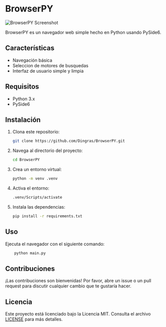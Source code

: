 # BrowserPY

![BrowserPY Screenshot](https://github.com/Dingras/image/image.png)

BrowserPY es un navegador web simple hecho en Python usando PySide6.

## Características

- Navegación básica
- Seleccion de motores de busquedas
- Interfaz de usuario simple y limpia

## Requisitos

- Python 3.x
- PySide6

## Instalación

1. Clona este repositorio:
    ```bash
    git clone https://github.com/Dingras/BrowserPY.git
    ```
2. Navega al directorio del proyecto:
    ```bash
    cd BrowserPY
    ```
3. Crea un entorno virtual:
    ```bash
    python -m venv .venv
    ```
4. Activa el entorno:
    ```bash
    .venv/Scripts/activate
    ```
5. Instala las dependencias:
    ```bash
    pip install -r requirements.txt
    ```

## Uso

Ejecuta el navegador con el siguiente comando:
```bash
    python main.py
```

## Contribuciones

¡Las contribuciones son bienvenidas! Por favor, abre un issue o un pull request para discutir cualquier cambio que te gustaría hacer.

## Licencia

Este proyecto está licenciado bajo la Licencia MIT. Consulta el archivo [LICENSE](LICENSE) para más detalles.